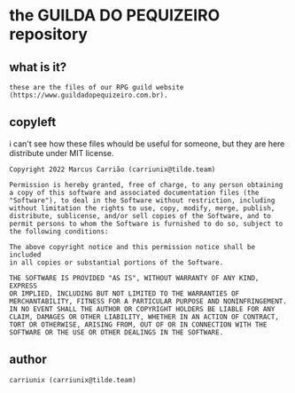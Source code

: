# the GUILDA DO PEQUIZEIRO repository

## what is it?
    these are the files of our RPG guild website (https://www.guildadopequizeiro.com.br).

## copyleft
   i can't see how these files whould be useful for someone, but they are here distribute under MIT license.

    Copyright 2022 Marcus Carrião (carriunix@tilde.team)

    Permission is hereby granted, free of charge, to any person obtaining
    a copy of this software and associated documentation files (the 
    "Software"), to deal in the Software without restriction, including
    without limitation the rights to use, copy, modify, merge, publish,
    distribute, sublicense, and/or sell copies of the Software, and to 
    permit persons to whom the Software is furnished to do so, subject to
    the following conditions:

    The above copyright notice and this permission notice shall be included
    in all copies or substantial portions of the Software.

    THE SOFTWARE IS PROVIDED "AS IS", WITHOUT WARRANTY OF ANY KIND, EXPRESS
    OR IMPLIED, INCLUDING BUT NOT LIMITED TO THE WARRANTIES OF
    MERCHANTABILITY, FITNESS FOR A PARTICULAR PURPOSE AND NONINFRINGEMENT.
    IN NO EVENT SHALL THE AUTHOR OR COPYRIGHT HOLDERS BE LIABLE FOR ANY 
    CLAIM, DAMAGES OR OTHER LIABILITY, WHETHER IN AN ACTION OF CONTRACT, 
    TORT OR OTHERWISE, ARISING FROM, OUT OF OR IN CONNECTION WITH THE 
    SOFTWARE OR THE USE OR OTHER DEALINGS IN THE SOFTWARE.

## author
    carriunix (carriunix@tilde.team)
